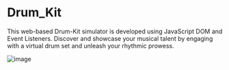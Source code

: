 # Drum_Kit
This web-based Drum-Kit simulator is developed using JavaScript DOM and Event Listeners. Discover and showcase your musical talent by engaging with a virtual drum set and unleash your rhythmic prowess.

![image](https://github.com/ramazanima/Drum_Kit/assets/112561860/059559a8-3fc2-4ce6-af9b-6dd992be55df)
